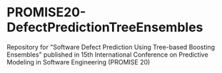 # PROMISE20-DefectPredictionTreeEnsembles
Repository for "Software Defect Prediction Using Tree-based Boosting Ensembles" published in 15th International Conference on Predictive Modeling in Software Engineering (PROMISE 20)
